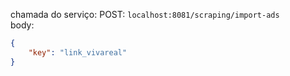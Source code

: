 chamada do serviço: POST: ``localhost:8081/scraping/import-ads`` <br>
body: 
```json
{
    "key": "link_vivareal"
}
```